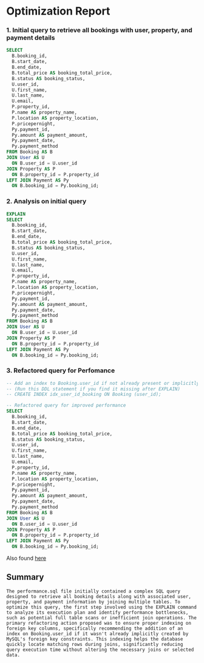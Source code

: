 # Optimization Report

### 1. Initial query to retrieve all bookings with user, property, and payment details

```sql
SELECT
  B.booking_id,
  B.start_date,
  B.end_date,
  B.total_price AS booking_total_price,
  B.status AS booking_status,
  U.user_id,
  U.first_name,
  U.last_name,
  U.email,
  P.property_id,
  P.name AS property_name,
  P.location AS property_location,
  P.pricepernight,
  Py.payment_id,
  Py.amount AS payment_amount,
  Py.payment_date,
  Py.payment_method
FROM Booking AS B
JOIN User AS U
  ON B.user_id = U.user_id
JOIN Property AS P
  ON B.property_id = P.property_id
LEFT JOIN Payment AS Py
  ON B.booking_id = Py.booking_id;
```

### 2. Analysis on initial query

```sql
EXPLAIN
SELECT
  B.booking_id,
  B.start_date,
  B.end_date,
  B.total_price AS booking_total_price,
  B.status AS booking_status,
  U.user_id,
  U.first_name,
  U.last_name,
  U.email,
  P.property_id,
  P.name AS property_name,
  P.location AS property_location,
  P.pricepernight,
  Py.payment_id,
  Py.amount AS payment_amount,
  Py.payment_date,
  Py.payment_method
FROM Booking AS B
JOIN User AS U
  ON B.user_id = U.user_id
JOIN Property AS P
  ON B.property_id = P.property_id
LEFT JOIN Payment AS Py
  ON B.booking_id = Py.booking_id;
```

### 3. Refactored query for Perfomance

```sql
-- Add an index to Booking.user_id if not already present or implicitly created by FK
-- (Run this DDL statement if you find it missing after EXPLAIN)
-- CREATE INDEX idx_user_id_booking ON Booking (user_id);

-- Refactored query for improved performance
SELECT
  B.booking_id,
  B.start_date,
  B.end_date,
  B.total_price AS booking_total_price,
  B.status AS booking_status,
  U.user_id,
  U.first_name,
  U.last_name,
  U.email,
  P.property_id,
  P.name AS property_name,
  P.location AS property_location,
  P.pricepernight,
  Py.payment_id,
  Py.amount AS payment_amount,
  Py.payment_date,
  Py.payment_method
FROM Booking AS B
JOIN User AS U
  ON B.user_id = U.user_id
JOIN Property AS P
  ON B.property_id = P.property_id
LEFT JOIN Payment AS Py
  ON B.booking_id = Py.booking_id;
```

Also found [here](./perfomance.sql)

## Summary

    The performance.sql file initially contained a complex SQL query designed to retrieve all booking details along with associated user, property, and payment information by joining multiple tables. To optimize this query, the first step involved using the EXPLAIN command to analyze its execution plan and identify performance bottlenecks, such as potential full table scans or inefficient join operations. The primary refactoring action proposed was to ensure proper indexing on foreign key columns, specifically recommending the addition of an index on Booking.user_id if it wasn't already implicitly created by MySQL's foreign key constraints. This indexing helps the database quickly locate matching rows during joins, significantly reducing query execution time without altering the necessary joins or selected data.